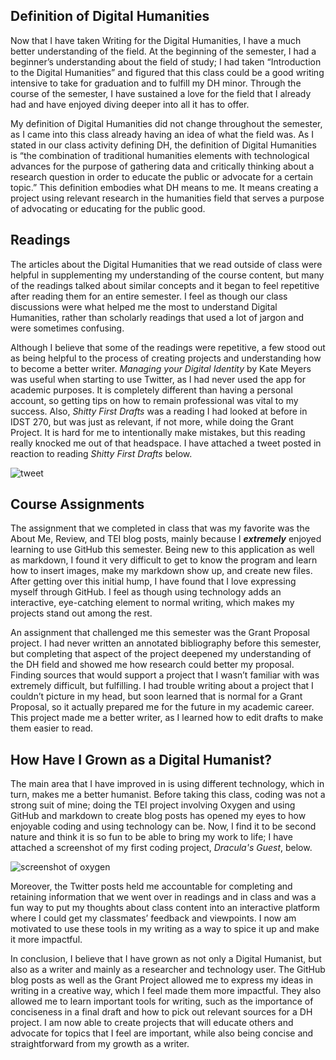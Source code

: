 ## Definition of Digital Humanities
Now that I have taken Writing for the Digital Humanities, I have a much better understanding of the field. At the beginning of the semester, I had a beginner’s understanding about the field of study; I had taken “Introduction to the Digital Humanities” and figured that this class could be a good writing intensive to take for graduation and to fulfill my DH minor. Through the course of the semester, I have sustained a love for the field that I already had and have enjoyed diving deeper into all it has to offer. 

My definition of Digital Humanities did not change throughout the semester, as I came into this class already having an idea of what the field was. As I stated in our class activity defining DH, the definition of Digital Humanities is “the combination of traditional humanities elements with technological advances for the purpose of gathering data and critically thinking about a research question in order to educate the public or advocate for a certain topic.” This definition embodies what DH means to me. It means creating a project using relevant research in the humanities field that serves a purpose of advocating or educating for the public good.

## Readings
The articles about the Digital Humanities that we read outside of class were helpful in supplementing my understanding of the course content, but many of the readings talked about similar concepts and it began to feel repetitive after reading them for an entire semester. I feel as though our class discussions were what helped me the most to understand Digital Humanities, rather than scholarly readings that used a lot of jargon and were sometimes confusing.

Although I believe that some of the readings were repetitive, a few stood out as being helpful to the process of creating projects and understanding how to become a better writer. *Managing your Digital Identity* by Kate Meyers was useful when starting to use Twitter, as I had never used the app for academic purposes. It is completely different than having a personal account, so getting tips on how to remain professional was vital to my success. Also, *Shitty First Drafts* was a reading I had looked at before in IDST 270, but was just as relevant, if not more, while doing the Grant Project. It is hard for me to intentionally make mistakes, but this reading really knocked me out of that headspace. I have attached a tweet posted in reaction to reading *Shitty First Drafts* below.

![tweet](https://madelynritter.github.io/Madelyns-Blog/images/shitty.jpg)

## Course Assignments
The assignment that we completed in class that was my favorite was the About Me, Review, and TEI blog posts, mainly because I ***extremely*** enjoyed learning to use GitHub this semester. Being new to this application as well as markdown, I found it very difficult to get to know the program and learn how to insert images, make my markdown show up, and create new files. After getting over this initial hump, I have found that I love expressing myself through GitHub. I feel as though using technology adds an interactive, eye-catching element to normal writing, which makes my projects stand out among the rest.

An assignment that challenged me this semester was the Grant Proposal project. I had never written an annotated bibliography before this semester, but completing that aspect of the project deepened my understanding of the DH field and showed me how research could better my proposal. Finding sources that would support a project that I wasn’t familiar with was extremely difficult, but fulfilling. I had trouble writing about a project that I couldn’t picture in my head, but soon learned that is normal for a Grant Proposal, so it actually prepared me for the future in my academic career. This project made me a better writer, as I learned how to edit drafts to make them easier to read.

## How Have I Grown as a Digital Humanist?
The main area that I have improved in is using different technology, which in turn, makes me a better humanist. Before taking this class, coding was not a strong suit of mine; doing the TEI project involving Oxygen and using GitHub and markdown to create blog posts has opened my eyes to how enjoyable coding and using technology can be. Now, I find it to be second nature and think it is so fun to be able to bring my work to life; I have attached a screenshot of my first coding project, *Dracula's Guest*, below. 

![screenshot of oxygen](https://madelynritter.github.io/Madelyns-Blog/images/oxygen.jpg)

Moreover, the Twitter posts held me accountable for completing and retaining information that we went over in readings and in class and was a fun way to put my thoughts about class content into an interactive platform where I could get my classmates’ feedback and viewpoints. I now am motivated to use these tools in my writing as a way to spice it up and make it more impactful.

In conclusion, I believe that I have grown as not only a Digital Humanist, but also as a writer and mainly as a researcher and technology user. The GitHub blog posts as well as the Grant Project allowed me to express my ideas in writing in a creative way, which I feel made them more impactful. They also allowed me to learn important tools for writing, such as the importance of conciseness in a final draft and how to pick out relevant sources for a DH project. I am now able to create projects that will educate others and advocate for topics that I feel are important, while also being concise and straightforward from my growth as a writer.
